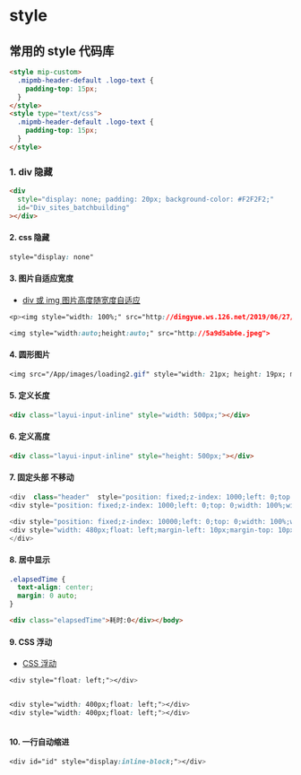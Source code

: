 # style

## 常用的 style 代码库

```html
<style mip-custom>
  .mipmb-header-default .logo-text {
    padding-top: 15px;
  }
</style>
<style type="text/css">
  .mipmb-header-default .logo-text {
    padding-top: 15px;
  }
</style>
```

### 1. div 隐藏

```html
<div
  style="display: none; padding: 20px; background-color: #F2F2F2;"
  id="Div_sites_batchbuilding"
></div>
```

#### 2. css 隐藏

```css
style="display: none"
```

#### 3. 图片自适应宽度

- [div 或 img 图片高度随宽度自适应](https://blog.csdn.net/chelen_jak/article/details/82781849)

```css
<p><img style="width: 100%;" src="http://dingyue.ws.126.net/2019/06/27/5c95f1d5b37a4a40b7084ca5a9d5ab6e.jpeg"></p>

<img style="width:auto;height:auto;" src="http://5a9d5ab6e.jpeg">


```

#### 4. 圆形图片

```css
<img src="/App/images/loading2.gif" style="width: 21px; height: 19px; margin-right:19px;border-radius:50%;" />
```

#### 5. 定义长度

```html
<div class="layui-input-inline" style="width: 500px;"></div>
```

#### 6. 定义高度

```html
<div class="layui-input-inline" style="height: 500px;"></div>
```

#### 7. 固定头部 不移动

```js
<div  class="header"  style="position: fixed;z-index: 1000;left: 0;top: 0;width: 100%;width: 100%;"></div>
<div style="position: fixed;z-index: 1000;left: 0;top: 0;width: 100%;width: 100%;"></div>

<div style="position: fixed;z-index: 10000;left: 0;top: 0;width: 100%;width: 100%;">
<div style="width: 480px;float: left;margin-left: 10px;margin-top: 10px;"></div>
</div>

```

#### 8. 居中显示

```css
.elapsedTime {
  text-align: center;
  margin: 0 auto;
}
```

```html
<div class="elapsedTime">耗时:0</div></body>
```

#### 9. CSS 浮动

- [CSS 浮动](https://www.w3school.com.cn/css/css_positioning_floating.asp)

```css
<div style="float: left;"></div>


<div style="width: 400px;float: left;"></div>
<div style="width: 400px;float: left;"></div>

```

```html

```

#### 10. 一行自动缩进

```css
<div id="id" style="display:inline-block;"></div>
```
